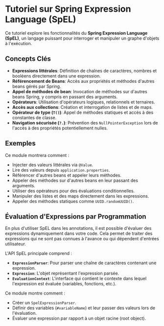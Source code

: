 # Tutoriel sur Spring Expression Language (SpEL)

Ce tutoriel explore les fonctionnalités du **Spring Expression Language (SpEL)**, un langage puissant pour interroger et manipuler un graphe d'objets à l'exécution.

## Concepts Clés

- **Expressions littérales**: Définition de chaînes de caractères, nombres et booléens directement dans une expression.
- **Référencement de Beans**: Accès aux propriétés et méthodes d'autres beans gérés par Spring.
- **Appel de méthodes de bean**: Invocation de méthodes sur d'autres beans Spring, y compris en passant des arguments.
- **Opérateurs**: Utilisation d'opérateurs logiques, relationnels et ternaires.
- **Accès aux collections**: Création et interrogation de listes et de maps.
- **Opérateur de type (`T()`)**: Appel de méthodes statiques et accès à des constantes de classe.
- **Navigation sécurisée (`?.`)**: Prévention des `NullPointerException` lors de l'accès à des propriétés potentiellement nulles.

## Exemples

Ce module montrera comment :
- Injecter des valeurs littérales via `@Value`.
- Lire des valeurs depuis `application.properties`.
- Référencer d'autres beans et appeler leurs méthodes.
- Appeler des méthodes sur d'autres beans en leur passant des arguments.
- Utiliser des opérateurs pour des évaluations conditionnelles.
- Manipuler des listes et des maps directement dans les expressions.
- Appeler des méthodes statiques comme `UUID.randomUUID()`.

## Évaluation d'Expressions par Programmation

En plus d'utiliser SpEL dans les annotations, il est possible d'évaluer des expressions dynamiquement dans votre code. Cela permet de traiter des expressions qui ne sont pas connues à l'avance ou qui dépendent d'entrées utilisateur.

L'API SpEL principale comprend :
- **`ExpressionParser`**: Pour parser une chaîne de caractères contenant une expression.
- **`Expression`**: L'objet représentant l'expression parsée.
- **`EvaluationContext`**: L'interface qui contient le contexte dans lequel l'expression est évaluée (variables, fonctions, etc.).

Ce module montre comment :
- Créer un `SpelExpressionParser`.
- Définir des variables (`#variableName`) et leur passer des valeurs lors de l'évaluation.
- Évaluer une expression par rapport à un objet racine (root object).